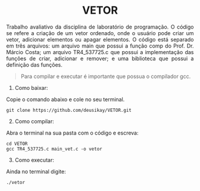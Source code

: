 <h1 align="center">
    <a>VETOR </a>
</h1>
<p align="justify">Trabalho avaliativo da disciplina de laboratório de programação. O código se refere a criação de um vetor ordenado, onde o usuário pode criar um vetor, adicionar elementos ou apagar elementos. O código está separado em três arquivos: um arquivo main que possui a função comp do Prof. Dr. Márcio Costa; um arquivo TR4_537725.c que possui a implementação das funções de criar, adicionar e remover; e uma biblioteca que possui a definição das funções.</p>

>Para compilar e executar é importante que possua o compilador gcc.



1. Como baixar:

Copie o comando abaixo e cole no seu terminal.


    git clone https://github.com/deusikay/VETOR.git


2. Como compilar:

 Abra o terminal na sua pasta com o código e escreva:
	  
    cd VETOR
    gcc TR4_537725.c main_vet.c -o vetor
    
3. Como executar:

 Ainda no terminal digite:
	
  
    ./vetor
  
  
